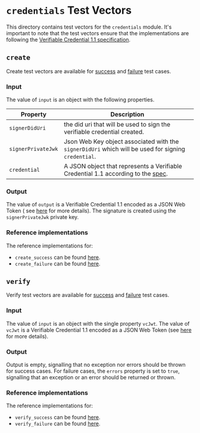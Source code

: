 # `credentials` Test Vectors

This directory contains test vectors for the `credentials` module. It's important to note that the test vectors ensure
that
the implementations are following the [Verifiable Credential 1.1 specification](https://www.w3.org/TR/vc-data-model/).

## `create`

Create test vectors are available for [success](./create_success.json) and [failure](./create_failure.json) test cases.

### Input

The value of `input` is an object with the following properties.

| Property           | Description                                                                                                              |
|--------------------|--------------------------------------------------------------------------------------------------------------------------|
| `signerDidUri`     | the did uri that will be used to sign the verifiable credential created.                                                 |
| `signerPrivateJwk` | Json Web Key object associated with the `signerDidUri` which will be used for signing `credential`.                      |
| `credential`       | A JSON object that represents a Verifiable Credential 1.1 according to the [spec](https://www.w3.org/TR/vc-data-model/). |

### Output

The value of `output` is a Verifiable Credential 1.1 encoded as a JSON Web Token (
see [here](https://www.w3.org/TR/vc-data-model/#json-web-token) for more details). The signature is created using
the `signerPrivateJwk` private key.

### Reference implementations

The reference implementations for:

* `create_success` can be
  found [here](https://github.com/TBD54566975/web5-kt/blob/466e8d8ca9771ae3a98767e5a4a79ac7b1e7a5d8/credentials/src/test/kotlin/web5/sdk/credentials/VerifiableCredentialTest.kt#L244).
* `create_failure` can be
  found [here](https://github.com/TBD54566975/web5-kt/blob/466e8d8ca9771ae3a98767e5a4a79ac7b1e7a5d8/credentials/src/test/kotlin/web5/sdk/credentials/VerifiableCredentialTest.kt#L285).

## `verify`

Verify test vectors are available for [success](./verify_success.json) and [failure](./verify_failure.json) test cases.

### Input

The value of `input` is an object with the single property `vcJwt`. The value of `vcJwt` is a Verifiable Credential 1.1
encoded as a JSON Web Token (see [here](https://www.w3.org/TR/vc-data-model/#json-web-token) for more details).

### Output

Output is empty, signalling that no exception nor errors should be thrown for success cases. For failure cases, the
`errors` property is set to `true`, signalling that an exception or an error should be returned or thrown.

### Reference implementations

The reference implementations for:

* `verify_success` can be
  found [here](https://github.com/TBD54566975/web5-kt/blob/466e8d8ca9771ae3a98767e5a4a79ac7b1e7a5d8/credentials/src/test/kotlin/web5/sdk/credentials/VerifiableCredentialTest.kt#L261).
* `verify_failure` can be
  found [here](https://github.com/TBD54566975/web5-kt/blob/466e8d8ca9771ae3a98767e5a4a79ac7b1e7a5d8/credentials/src/test/kotlin/web5/sdk/credentials/VerifiableCredentialTest.kt#L273).
